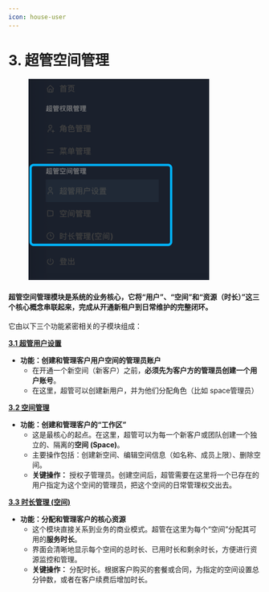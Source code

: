 ```yaml
---
icon: house-user
---
```


# 3. 超管空间管理

<div align="left"><figure><img src="../.gitbook/assets/超管空间管理.png" alt="" width="360"><figcaption></figcaption></figure></div>

#### **超管空间管理**模块是系统的业务核心，它将“用户”、“空间”和“资源（时长）”这三个核心概念串联起来，完成从开通新租户到日常维护的完整闭环。

它由以下三个功能紧密相关的子模块组成：

[**3.1 超管用户设置**](3.1-chao-guan-yong-hu-she-zhi.md)

* **功能：创建和管理客户用户空间的管理员账户**
  * 在开通一个新空间（新客户）之前，**必须先为客户方的管理员创建一个用户账号**。
  * 在这里，超管可以创建新用户，并为他们分配角色（比如 space管理员）

[**3.2 空间管理**](3.2-kong-jian-guan-li.md)

* **功能：创建和管理客户的“工作区”**
  * 这是最核心的起点。在这里，超管可以为每一个新客户或团队创建一个独立的、隔离的**空间 (Space)**。
  * 主要操作包括：创建新空间、编辑空间信息（如名称、成员上限）、删除空间。
  * **关键操作：** 授权子管理员。创建空间后，超管需要在这里将一个已存在的用户指定为这个空间的管理员，把这个空间的日常管理权交出去。

[**3.3 时长管理 (空间)**](3.3-shi-chang-guan-li-kong-jian.md)

* **功能：分配和管理客户的核心资源**
  * 这个模块直接关系到业务的商业模式。超管在这里为每个“空间”分配其可用的**服务时长**。
  * 界面会清晰地显示每个空间的总时长、已用时长和剩余时长，方便进行资源监控和管理。
  * **关键操作：** 分配时长。根据客户购买的套餐或合同，为指定的空间设置总分钟数，或者在客户续费后增加时长。
